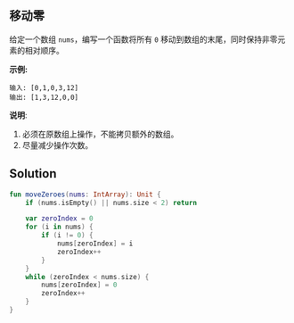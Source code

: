 ## 移动零

给定一个数组 `nums`，编写一个函数将所有 `0` 移动到数组的末尾，同时保持非零元素的相对顺序。

**示例:**

```
输入: [0,1,0,3,12]
输出: [1,3,12,0,0]
```

**说明**:

1. 必须在原数组上操作，不能拷贝额外的数组。
2. 尽量减少操作次数。

## Solution

```kotlin
fun moveZeroes(nums: IntArray): Unit {
    if (nums.isEmpty() || nums.size < 2) return

    var zeroIndex = 0
    for (i in nums) {
        if (i != 0) {
            nums[zeroIndex] = i
            zeroIndex++
        }
    }
    while (zeroIndex < nums.size) {
        nums[zeroIndex] = 0
        zeroIndex++
    }
}
```



